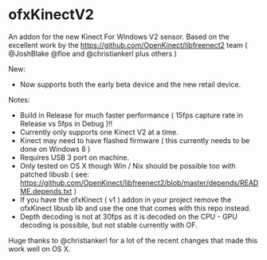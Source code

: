 ofxKinectV2
===========

An addon for the new Kinect For Windows V2 sensor. 
Based on the excellent work by the https://github.com/OpenKinect/libfreenect2 team ( @JoshBlake @floe and @christiankerl plus others ) 

New: 
- Now supports both the early beta device and the new retail device. 


Notes:
- Build in Release for much faster performance ( 15fps capture rate in Release vs 5fps in Debug )!!
- Currently only supports one Kinect V2 at a time. 
- Kinect may need to have flashed firmware ( this currently needs to be done on Windows 8 ) 
- Requires USB 3 port on machine. 
- Only tested on OS X though Win / Nix should be possible too with patched libusb ( see: https://github.com/OpenKinect/libfreenect2/blob/master/depends/README.depends.txt ) 
- If you have the ofxKinect ( v1 ) addon in your project remove the ofxKinect libusb lib and use the one that comes with this repo instead. 
- Depth decoding is not at 30fps as it is decoded on the CPU - GPU decoding is possible, but not stable currently with OF. 


Huge thanks to @christiankerl for a lot of the recent changes that made this work well on OS X. 
